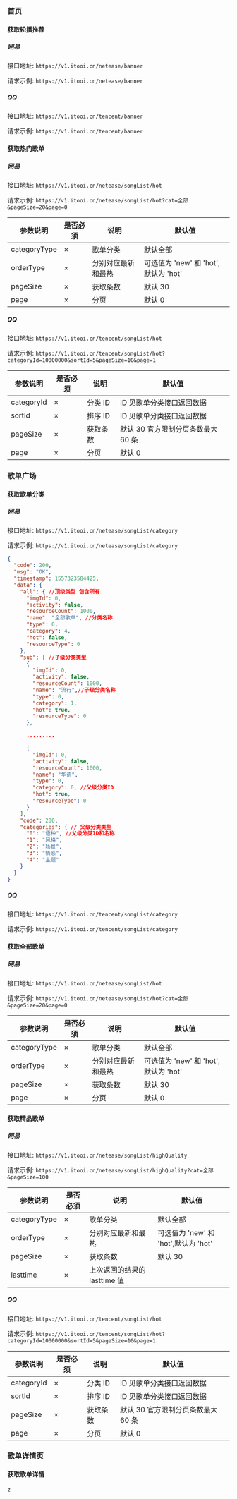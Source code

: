 ### 首页

#### 获取轮播推荐

##### 网易

接口地址: `https://v1.itooi.cn/netease/banner`

请求示例: `https://v1.itooi.cn/netease/banner`

##### QQ

接口地址: `https://v1.itooi.cn/tencent/banner`

请求示例: `https://v1.itooi.cn/tencent/banner`

#### 获取热门歌单

##### 网易

接口地址: `https://v1.itooi.cn/netease/songList/hot`

请求示例: `https://v1.itooi.cn/netease/songList/hot?cat=全部&pageSize=20&page=0`

| 参数说明     | 是否必须 | 说明               | 默认值                               |
| ------------ | -------- | ------------------ | ------------------------------------ |
| categoryType | ×        | 歌单分类           | 默认全部                             |
| orderType    | ×        | 分别对应最新和最热 | 可选值为 'new' 和 'hot',默认为 'hot' |
| pageSize     | ×        | 获取条数           | 默认 30                              |
| page         | ×        | 分页               | 默认 0                               |

##### QQ

接口地址: `https://v1.itooi.cn/tencent/songList/hot`

请求示例: `https://v1.itooi.cn/tencent/songList/hot?categoryId=10000000&sortId=5&pageSize=10&page=1`

| 参数说明   | 是否必须 | 说明     | 默认值                             |
| ---------- | -------- | -------- | ---------------------------------- |
| categoryId | ×        | 分类 ID  | ID 见歌单分类接口返回数据          |
| sortId     | ×        | 排序 ID  | ID 见歌单分类接口返回数据          |
| pageSize   | ×        | 获取条数 | 默认 30 官方限制分页条数最大 60 条 |
| page       | ×        | 分页     | 默认 0                             |

### 歌单广场

#### 获取歌单分类

##### 网易

接口地址: `https://v1.itooi.cn/netease/songList/category`

请求示例: `https://v1.itooi.cn/netease/songList/category`

```json
{
  "code": 200,
  "msg": "OK",
  "timestamp": 1557323584425,
  "data": {
    "all": { //顶级类型 包含所有
      "imgId": 0,
      "activity": false,
      "resourceCount": 1000,
      "name": "全部歌单", //分类名称
      "type": 0,
      "category": 4,
      "hot": false,
      "resourceType": 0
    },
    "sub": [ //子级分类类型
      {
        "imgId": 0,
        "activity": false,
        "resourceCount": 1000,
        "name": "流行",//子级分类名称
        "type": 0,
        "category": 1,
        "hot": true,
        "resourceType": 0
      },

      .........

      {
        "imgId": 0,
        "activity": false,
        "resourceCount": 1000,
        "name": "华语",
        "type": 0,
        "category": 0, //父级分类ID
        "hot": true,
        "resourceType": 0
      }
    ],
    "code": 200,
    "categories": { // 父级分类类型
      "0": "语种", //父级分类ID和名称
      "1": "风格",
      "2": "场景",
      "3": "情感",
      "4": "主题"
    }
  }
}
```

##### QQ

接口地址: `https://v1.itooi.cn/tencent/songList/category`

请求示例: `https://v1.itooi.cn/tencent/songList/category`

#### 获取全部歌单

##### 网易

接口地址: `https://v1.itooi.cn/netease/songList/hot`

请求示例: `https://v1.itooi.cn/netease/songList/hot?cat=全部&pageSize=20&page=0`

| 参数说明     | 是否必须 | 说明               | 默认值                               |
| ------------ | -------- | ------------------ | ------------------------------------ |
| categoryType | ×        | 歌单分类           | 默认全部                             |
| orderType    | ×        | 分别对应最新和最热 | 可选值为 'new' 和 'hot',默认为 'hot' |
| pageSize     | ×        | 获取条数           | 默认 30                              |
| page         | ×        | 分页               | 默认 0                               |

#### 获取精品歌单

##### 网易

接口地址: `https://v1.itooi.cn/netease/songList/highQuality`

请求示例: `https://v1.itooi.cn/netease/songList/highQuality?cat=全部&pageSize=100`

| 参数说明     | 是否必须 | 说明                         | 默认值                               |
| ------------ | -------- | ---------------------------- | ------------------------------------ |
| categoryType | ×        | 歌单分类                     | 默认全部                             |
| orderType    | ×        | 分别对应最新和最热           | 可选值为 'new' 和 'hot',默认为 'hot' |
| pageSize     | ×        | 获取条数                     | 默认 30                              |
| lasttime     | ×        | 上次返回的结果的 lasttime 值 |                                      |

##### QQ

接口地址: `https://v1.itooi.cn/tencent/songList/hot`

请求示例: `https://v1.itooi.cn/tencent/songList/hot?categoryId=10000000&sortId=5&pageSize=10&page=1`

| 参数说明   | 是否必须 | 说明     | 默认值                             |
| ---------- | -------- | -------- | ---------------------------------- |
| categoryId | ×        | 分类 ID  | ID 见歌单分类接口返回数据          |
| sortId     | ×        | 排序 ID  | ID 见歌单分类接口返回数据          |
| pageSize   | ×        | 获取条数 | 默认 30 官方限制分页条数最大 60 条 |
| page       | ×        | 分页     | 默认 0                             |

### 歌单详情页

#### 获取歌单详情

```
z
```

